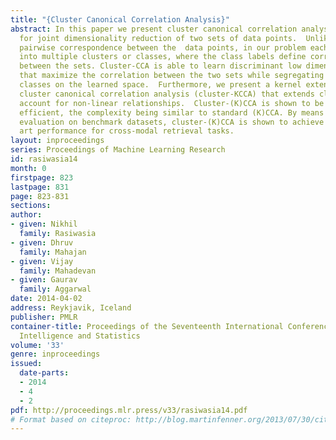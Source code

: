 ```yaml
---
title: "{Cluster Canonical Correlation Analysis}"
abstract: In this paper we present cluster canonical correlation analysis (cluster-CCA)
  for joint dimensionality reduction of two sets of data points.  Unlike the standard
  pairwise correspondence between the  data points, in our problem each set is partitioned
  into multiple clusters or classes, where the class labels define correspondences
  between the sets. Cluster-CCA is able to learn discriminant low dimensional representations
  that maximize the correlation between the two sets while segregating the different
  classes on the learned space.  Furthermore, we present a kernel extension, kernel
  cluster canonical correlation analysis (cluster-KCCA) that extends cluster-CCA to
  account for non-linear relationships.  Cluster-(K)CCA is shown to be computationally
  efficient, the complexity being similar to standard (K)CCA. By means of experimental
  evaluation on benchmark datasets, cluster-(K)CCA is shown to achieve state of the
  art performance for cross-modal retrieval tasks.
layout: inproceedings
series: Proceedings of Machine Learning Research
id: rasiwasia14
month: 0
firstpage: 823
lastpage: 831
page: 823-831
sections: 
author:
- given: Nikhil
  family: Rasiwasia
- given: Dhruv
  family: Mahajan
- given: Vijay
  family: Mahadevan
- given: Gaurav
  family: Aggarwal
date: 2014-04-02
address: Reykjavik, Iceland
publisher: PMLR
container-title: Proceedings of the Seventeenth International Conference on Artificial
  Intelligence and Statistics
volume: '33'
genre: inproceedings
issued:
  date-parts:
  - 2014
  - 4
  - 2
pdf: http://proceedings.mlr.press/v33/rasiwasia14.pdf
# Format based on citeproc: http://blog.martinfenner.org/2013/07/30/citeproc-yaml-for-bibliographies/
---
```

